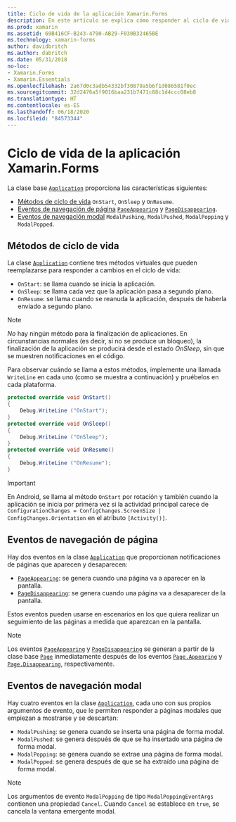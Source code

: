```yaml
---
title: Ciclo de vida de la aplicación Xamarin.Forms
description: En este artículo se explica cómo responder al ciclo de vida de las aplicaciones, por ejemplo, los métodos de ciclo de vida, los eventos de notificación de página y los eventos de navegación modal.
ms.prod: xamarin
ms.assetid: 69B416CF-B243-4790-AB29-F030B32465BE
ms.technology: xamarin-forms
author: davidbritch
ms.author: dabritch
ms.date: 05/31/2018
no-loc:
- Xamarin.Forms
- Xamarin.Essentials
ms.openlocfilehash: 2a67d0c3adb54332bf30879a5b6f1d086581f0ec
ms.sourcegitcommit: 32d2476a5f9016baa231b7471c88c1d4ccc08eb8
ms.translationtype: HT
ms.contentlocale: es-ES
ms.lasthandoff: 06/18/2020
ms.locfileid: "84573344"
---
```

# <a name="xamarinforms-app-lifecycle"></a>Ciclo de vida de la aplicación Xamarin.Forms

La clase base [`Application`](xref:Xamarin.Forms.Application) proporciona las características siguientes:

- [Métodos de ciclo de vida](#lifecycle-methods) `OnStart`, `OnSleep` y `OnResume`.
- [Eventos de navegación de página](#page-navigation-events) [`PageAppearing`](xref:Xamarin.Forms.Application.PageAppearing) y [`PageDisappearing`](xref:Xamarin.Forms.Application.PageDisappearing).
- [Eventos de navegación modal](#modal-navigation-events) `ModalPushing`, `ModalPushed`, `ModalPopping` y `ModalPopped`.

## <a name="lifecycle-methods"></a>Métodos de ciclo de vida

La clase [`Application`](xref:Xamarin.Forms.Application) contiene tres métodos virtuales que pueden reemplazarse para responder a cambios en el ciclo de vida:

- `OnStart`: se llama cuando se inicia la aplicación.
- `OnSleep`: se llama cada vez que la aplicación pasa a segundo plano.
- `OnResume`: se llama cuando se reanuda la aplicación, después de haberla enviado a segundo plano.

> [!NOTE]
> *No* hay ningún método para la finalización de aplicaciones. En circunstancias normales (es decir, si no se produce un bloqueo), la finalización de la aplicación se producirá desde el estado *OnSleep*, sin que se muestren notificaciones en el código.

Para observar cuándo se llama a estos métodos, implemente una llamada `WriteLine` en cada uno (como se muestra a continuación) y pruébelos en cada plataforma.

```csharp
protected override void OnStart()
{
    Debug.WriteLine ("OnStart");
}
protected override void OnSleep()
{
    Debug.WriteLine ("OnSleep");
}
protected override void OnResume()
{
    Debug.WriteLine ("OnResume");
}
```

> [!IMPORTANT]
> En Android, se llama al método `OnStart` por rotación y también cuando la aplicación se inicia por primera vez si la actividad principal carece de `ConfigurationChanges = ConfigChanges.ScreenSize | ConfigChanges.Orientation` en el atributo `[Activity()]`.

## <a name="page-navigation-events"></a>Eventos de navegación de página

Hay dos eventos en la clase [`Application`](xref:Xamarin.Forms.Application) que proporcionan notificaciones de páginas que aparecen y desaparecen:

- [`PageAppearing`](xref:Xamarin.Forms.Application.PageAppearing): se genera cuando una página va a aparecer en la pantalla.
- [`PageDisappearing`](xref:Xamarin.Forms.Application.PageDisappearing): se genera cuando una página va a desaparecer de la pantalla.

Estos eventos pueden usarse en escenarios en los que quiera realizar un seguimiento de las páginas a medida que aparezcan en la pantalla.

> [!NOTE]
> Los eventos [`PageAppearing`](xref:Xamarin.Forms.Application.PageAppearing) y [`PageDisappearing`](xref:Xamarin.Forms.Application.PageDisappearing) se generan a partir de la clase base [`Page`](xref:Xamarin.Forms.Page) inmediatamente después de los eventos [`Page.Appearing`](xref:Xamarin.Forms.Page.Appearing) y [`Page.Disappearing`](xref:Xamarin.Forms.Page.Disappearing), respectivamente.

## <a name="modal-navigation-events"></a>Eventos de navegación modal

Hay cuatro eventos en la clase [`Application`](xref:Xamarin.Forms.Application), cada uno con sus propios argumentos de evento, que le permiten responder a páginas modales que empiezan a mostrarse y se descartan:

- `ModalPushing`: se genera cuando se inserta una página de forma modal.
- `ModalPushed`: se genera después de que se ha insertado una página de forma modal.
- `ModalPopping`: se genera cuando se extrae una página de forma modal.
- `ModalPopped`: se genera después de que se ha extraído una página de forma modal.

> [!NOTE]
> Los argumentos de evento `ModalPopping` de tipo `ModalPoppingEventArgs` contienen una propiedad `Cancel`. Cuando `Cancel` se establece en `true`, se cancela la ventana emergente modal.
